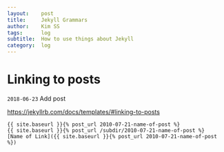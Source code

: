 ```yaml
---
layout:    post
title:     Jekyll Grammars
author:    Kim SS
tags: 	   log
subtitle:  How to use things about Jekyll
category:  log
---
```




# Linking to posts

`2018-06-23` Add post

https://jekyllrb.com/docs/templates/#linking-to-posts

```
{{ site.baseurl }}{% post_url 2010-07-21-name-of-post %}
{{ site.baseurl }}{% post_url /subdir/2010-07-21-name-of-post %}
[Name of Link]({{ site.baseurl }}{% post_url 2010-07-21-name-of-post %})
```